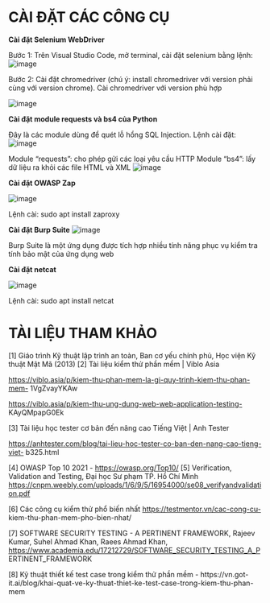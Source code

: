 # CÀI ĐẶT CÁC CÔNG CỤ

**Cài đặt Selenium WebDriver**

Bước 1: Trên Visual Studio Code, mở terminal, cài đặt selenium bằng
lệnh:
![image](https://github.com/user-attachments/assets/b837202b-9dde-46d2-9a23-fa3d471b0649)


Bước 2: Cài đặt chromedriver (chú ý: install chromedriver với version
phải cùng với version chrome).
Cài chromedriver với version phù hợp

![image](https://github.com/user-attachments/assets/80a50d56-76d6-41ab-ac68-9e0b955a0756)

**Cài đặt module requests và bs4 của Python**

Đây là các module dùng để quét lỗ hổng SQL Injection. Lệnh cài đặt:
![image](https://github.com/user-attachments/assets/d6650ade-4740-46f7-8f46-b54476270b1c)

Module “requests”: cho phép gửi các loại yêu cầu HTTP
Module “bs4”: lấy dữ liệu ra khỏi các file HTML và XML
![image](https://github.com/user-attachments/assets/52e5a490-abf9-4dff-9c85-12032663e2c5)


**Cài đặt OWASP Zap**

![image](https://github.com/user-attachments/assets/af0bd5b5-cdab-4296-8443-66dbb1d8cd8d)

Lệnh cài: sudo apt install zaproxy

**Cài đặt Burp Suite**
![image](https://github.com/user-attachments/assets/93246b34-c500-44ca-84da-020419b253fc)


Burp Suite là một ứng dụng được tích hợp nhiều tính năng phục vụ kiểm tra
tính bảo mật của ứng dụng web

**Cài đặt netcat**

![image](https://github.com/user-attachments/assets/5d27f591-dc79-4cc6-b2d4-92c28754283d)

Lệnh cài: sudo apt install netcat


# TÀI LIỆU THAM KHẢO

[1] Giáo trình Kỹ thuật lập trình an toàn, Ban cơ yếu chính phủ, Học viện
Kỹ thuật Mật Mã (2013)
[2] Tài liệu kiểm thử phần mềm | Viblo Asia

https://viblo.asia/p/kiem-thu-phan-mem-la-gi-quy-trinh-kiem-thu-phan-mem-
1VgZvayYKAw

https://viblo.asia/p/kiem-thu-ung-dung-web-web-application-testing-
KAyQMpapG0Ek

[3] Tài liệu học tester cơ bản đến nâng cao Tiếng Việt | Anh Tester

https://anhtester.com/blog/tai-lieu-hoc-tester-co-ban-den-nang-cao-tieng-viet-
b325.html

[4] OWASP Top 10 2021 - https://owasp.org/Top10/
[5] Verification, Validation and Testing, Đại học Sư phạm TP. Hồ Chí Minh
https://cnpm.weebly.com/uploads/1/6/9/5/16954000/se08_verifyandvalidation.pdf

[6] Các công cụ kiểm thử phổ biến nhất https://testmentor.vn/cac-cong-cu-
kiem-thu-phan-mem-pho-bien-nhat/

[7] SOFTWARE SECURITY TESTING - A PERTINENT FRAMEWORK,
Rajeev Kumar, Suhel Ahmad Khan, Raees Ahmad Khan,
https://www.academia.edu/17212729/SOFTWARE_SECURITY_TESTING_A_P
ERTINENT_FRAMEWORK

[8] Kỹ thuật thiết kế test case trong kiểm thử phần mềm - https://vn.got-
it.ai/blog/khai-quat-ve-ky-thuat-thiet-ke-test-case-trong-kiem-thu-phan-mem
